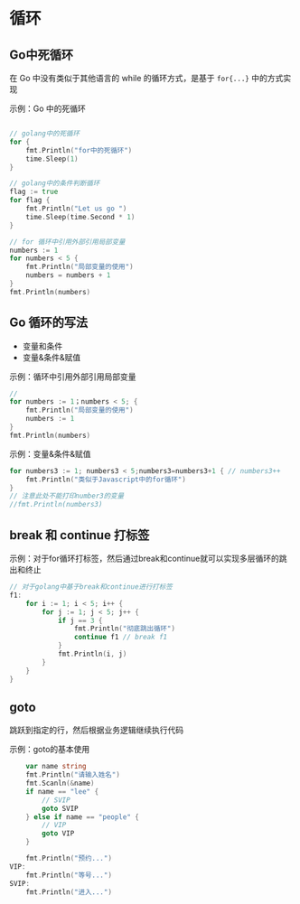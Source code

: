 
# 循环

## Go中死循环

在 Go 中没有类似于其他语言的 while 的循环方式，是基于 `for{...}` 中的方式实现

示例：Go 中的死循环
```go

// golang中的死循环
for {
    fmt.Println("for中的死循环")
    time.Sleep(1)
}

// golang中的条件判断循环
flag := true
for flag {
    fmt.Println("Let us go ")
    time.Sleep(time.Second * 1)
}

// for 循环中引用外部引用局部变量
numbers := 1
for numbers < 5 {
    fmt.Println("局部变量的使用")
    numbers = numbers + 1
}
fmt.Println(numbers)


```

## Go 循环的写法

+ 变量和条件
+ 变量&条件&赋值

示例：循环中引用外部引用局部变量

```go
// 
for numbers := 1；numbers < 5; {
    fmt.Println("局部变量的使用")
    numbers := 1
}
fmt.Println(numbers)

```

示例：变量&条件&赋值

```go
for numbers3 := 1; numbers3 < 5;numbers3=numbers3+1 { // numbers3++
    fmt.Println("类似于Javascript中的for循环")
}
// 注意此处不能打印number3的变量
//fmt.Println(numbers3)
```

## break 和 continue 打标签

示例：对于for循环打标签，然后通过break和continue就可以实现多层循环的跳出和终止
```go
// 对于golang中基于break和continue进行打标签
f1:
	for i := 1; i < 5; i++ {
		for j := 1; j < 5; j++ {
			if j == 3 {
				fmt.Println("彻底跳出循环")
				continue f1 // break f1
			}
			fmt.Println(i, j)
		}
	}
}
```

## goto
跳跃到指定的行，然后根据业务逻辑继续执行代码

示例：goto的基本使用

```go
	var name string
	fmt.Println("请输入姓名")
	fmt.Scanln(&name)
	if name == "lee" {
		// SVIP
		goto SVIP
	} else if name == "people" {
		// VIP
		goto VIP
	}

	fmt.Println("预约...")
VIP:
	fmt.Println("等号...")
SVIP:
	fmt.Println("进入...")
	
```















